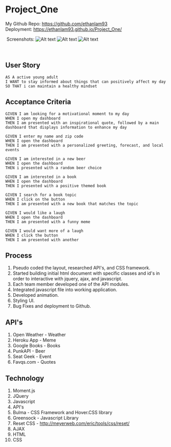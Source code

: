 # Project_One
My Github Repo: https://github.com/ethanlam93<br>
Deployment: https://ethanlam93.github.io/Project_One/


​
Screenshots: 
![Alt text](assets/Mainpage.png)
![Alt text](assets/API.png)
![Alt text](assets/API2.png)

​

## User Story 
```
AS A active young adult
I WANT to stay informed about things that can positively affect my day
SO THAT i can maintain a healthy mindset
```

## Acceptance Criteria 
```
GIVEN I am looking for a motivational moment to my day
WHEN I open my dashboard
THEN I am presented with an inspirational quote, followed by a main dashboard that displays information to enhance my day

GIVEN I enter my name and zip code
WHEN I open the dashboard
THEN I am presented with a personalized greeting, forecast, and local events

GIVEN I am interested in a new beer
WHEN I open the dashboard
THEN i presented with a random beer choice

GIVEN I am interested in a book
WHEN I open the dashboard
THEN I presented with a positive themed book

GIVEN I search for a book topic
WHEN I click on the button
THEN I am presented with a new book that matches the topic

GIVEN I would like a laugh
WHEN I open the dashboard
THEN I am presented with a funny meme
​
GIVEN I would want more of a laugh
WHEN I click the button
THEN I am presented with another
```
## Process 
1. Pseudo coded the layout, researched API's, and CSS framework.
2. Started building initial html document with specific classes and id's in order to  interactive with jquery, ajax, and javascript.  
3. Each team member developed one of the API modules. 
4. Integrated javascript file into working application.
5. Developed animation. 
6. Styling UI.
7. Bug Fixes and deployment to Github. 
​
## API's
1. Open Weather - Weather
2. Heroku App - Meme
3. Google Books - Books
4. PunkAPI - Beer
5. Seat Geek - Event
6. Favqs.com - Quotes
​
## Technology
1. Moment.js
2. JQuery
3. Javascript
4. API's
5. Bulma - CSS Framework and Hover.CSS library
6. Greensock - Javascript Library 
7. Reset CSS - http://meyerweb.com/eric/tools/css/reset/
8. AJAX 
9. HTML
10. CSS
